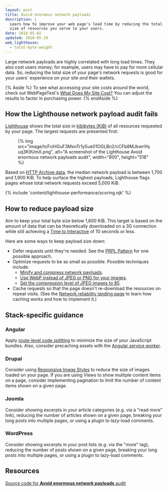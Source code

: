 ```yaml
---
layout: post
title: Avoid enormous network payloads
description: |
  Learn how to improve your web page's load time by reducing the total file
  size of resources you serve to your users.
date: 2019-05-02
updated: 2020-05-29
web_lighthouse:
  - total-byte-weight
---
```


Large network payloads are highly correlated with long load times.
They also cost users money;
for example, users may have to pay for more cellular data.
So, reducing the total size of your page's network requests is good
for your users' experience on your site _and_ their wallets.

{% Aside %}
To see what accessing your site costs around the world,
check out WebPageTest's [What Does My Site Cost?](https://whatdoesmysitecost.com/)
You can adjust the results to factor in purchasing power.
{% endAside %}

## How the Lighthouse network payload audit fails

[Lighthouse](https://developers.google.com/web/tools/lighthouse/)
shows the total size in [kibibytes (KiB)](https://en.wikipedia.org/wiki/Kibibyte) of all resources requested by your page.
The largest requests are presented first:

<figure>
  {% Img src="image/tcFciHGuF3MxnTr1y5ue01OGLBn2/cCFb8MJkwnYquq3K9UmX.png", alt="A screenshot of the Lighthouse Avoid enormous network payloads audit", width="800", height="518" %}
</figure>

Based on [HTTP Archive data](https://httparchive.org/reports/state-of-the-web?start=latest#bytesTotal),
the median network payload is between 1,700 and 1,900&nbsp;KiB.
To help surface the highest payloads,
Lighthouse flags pages whose total network requests exceed 5,000&nbsp;KiB.

{% include 'content/lighthouse-performance/scoring.njk' %}

## How to reduce payload size

Aim to keep your total byte size below 1,600&nbsp;KiB.
This target is based on the amount of data that can be
theoretically downloaded on a 3G connection
while still achieving a [Time to Interactive](/interactive) of 10&nbsp;seconds or less.

Here are some ways to keep payload size down:
- Defer requests until they're needed.
  See the [PRPL Pattern](/apply-instant-loading-with-prpl) for one possible approach.
- Optimize requests to be as small as possible. Possible techniques include:
  - [Minify and compress network payloads](/reduce-network-payloads-using-text-compression).
  - [Use WebP instead of JPEG or PNG for your images](/serve-images-webp).
  - [Set the compression level of JPEG images to 85](/use-imagemin-to-compress-images).
- Cache requests so that the page doesn't re-download the resources
  on repeat visits. (See the [Network reliability landing page](/reliable)
  to learn how caching works and how to implement it.)

## Stack-specific guidance

### Angular

Apply [route-level code splitting](/route-level-code-splitting-in-angular/) to
minimize the size of your JavaScript bundles. Also, consider precaching assets
with the [Angular service
worker](/precaching-with-the-angular-service-worker/).

### Drupal

Consider using [Responsive Image
Styles](https://www.drupal.org/docs/8/mobile-guide/responsive-images-in-drupal-8)
to reduce the size of images loaded on your page. If you are using Views to show
multiple content items on a page, consider implementing pagination to limit the
number of content items shown on a given page.

### Joomla

Consider showing excerpts in your article categories (e.g. via a "read more"
link), reducing the number of articles shown on a given page, breaking your long
posts into multiple pages, or using a plugin to lazy-load comments.

### WordPress

Consider showing excerpts in your post lists (e.g. via the "more" tag), reducing
the number of posts shown on a given page, breaking your long posts into
multiple pages, or using a plugin to lazy-load comments.

## Resources

[Source code for **Avoid enormous network payloads** audit](https://github.com/GoogleChrome/lighthouse/blob/master/lighthouse-core/audits/byte-efficiency/total-byte-weight.js)
